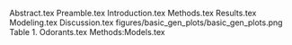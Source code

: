 Abstract.tex
Preamble.tex
Introduction.tex
Methods.tex
Results.tex
Modeling.tex
Discussion.tex
figures/basic_gen_plots/basic_gen_plots.png
Table 1. Odorants.tex
Methods:Models.tex